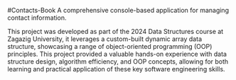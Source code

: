 #Contacts-Book
A comprehensive console-based application for managing contact information.

This project was developed as part of the 2024 Data Structures course at Zagazig University, it leverages a custom-built dynamic array data structure, showcasing a range of object-oriented programming (OOP) principles. This project provided a valuable hands-on experience with data structure design, algorithm efficiency, and OOP concepts, allowing for both learning and practical application of these key software engineering skills.
